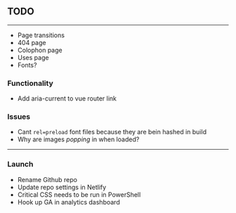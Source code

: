 ## TODO

---

* Page transitions
* 404 page
* Colophon page
* Uses page
* Fonts?

### Functionality

* Add aria-current to vue router link

### Issues

* Cant `rel=preload` font files because they are bein hashed in build
* Why are images *popping* in when loaded?

---

### Launch

* Rename Github repo
* Update repo settings in Netlify
* Critical CSS needs to be run in PowerShell
* Hook up GA in analytics dashboard
